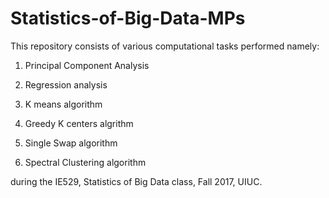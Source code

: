 # Statistics-of-Big-Data-MPs
This repository consists of various computational tasks performed namely:

1. Principal Component Analysis

2. Regression analysis

3. K means algorithm

4. Greedy K centers algrithm

5. Single Swap algorithm

6. Spectral Clustering algorithm

during the IE529, Statistics of Big Data class, Fall 2017, UIUC.
